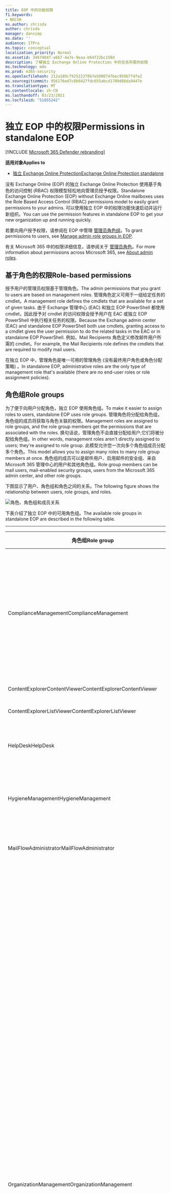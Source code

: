 ```yaml
---
title: EOP 中的功能权限
f1.keywords:
- NOCSH
ms.author: chrisda
author: chrisda
manager: dansimp
ms.date: ''
audience: ITPro
ms.topic: conceptual
localization_priority: Normal
ms.assetid: 34674847-a6b7-4a7e-9eaa-b64f22bc150d
description: 了解独立 Exchange Online Protection 中的任务所需的权限
ms.technology: mdo
ms.prod: m365-security
ms.openlocfilehash: 212a109c792522270b7e5000747bec950b7f4fe2
ms.sourcegitcommit: 956176ed7c8b8427fdc655abcd1709d86da9447e
ms.translationtype: MT
ms.contentlocale: zh-CN
ms.lasthandoff: 03/23/2021
ms.locfileid: "51055242"
---
```

# <a name="permissions-in-standalone-eop"></a><span data-ttu-id="8e942-103">独立 EOP 中的权限</span><span class="sxs-lookup"><span data-stu-id="8e942-103">Permissions in standalone EOP</span></span>

[!INCLUDE [Microsoft 365 Defender rebranding](../includes/microsoft-defender-for-office.md)]

<span data-ttu-id="8e942-104">**适用对象**</span><span class="sxs-lookup"><span data-stu-id="8e942-104">**Applies to**</span></span>
-  [<span data-ttu-id="8e942-105">独立 Exchange Online Protection</span><span class="sxs-lookup"><span data-stu-id="8e942-105">Exchange Online Protection standalone</span></span>](exchange-online-protection-overview.md)

<span data-ttu-id="8e942-106">没有 Exchange Online (EOP) 的独立 Exchange Online Protection 使用基于角色的访问控制 (RBAC) 权限模型轻松地向管理员授予权限。</span><span class="sxs-lookup"><span data-stu-id="8e942-106">Standalone Exchange Online Protection (EOP) without Exchange Online mailboxes uses the Role Based Access Control (RBAC) permissions model to easily grant permissions to your admins.</span></span> <span data-ttu-id="8e942-107">可以使用独立 EOP 中的权限功能快速启动并运行新组织。</span><span class="sxs-lookup"><span data-stu-id="8e942-107">You can use the permission features in standalone EOP to get your new organization up and running quickly.</span></span>

<span data-ttu-id="8e942-108">若要向用户授予权限，请参阅在 EOP 中管理 [管理员角色组](manage-admin-role-group-permissions-in-eop.md)。</span><span class="sxs-lookup"><span data-stu-id="8e942-108">To grant permissions to users, see [Manage admin role groups in EOP](manage-admin-role-group-permissions-in-eop.md).</span></span>

<span data-ttu-id="8e942-109">有关 Microsoft 365 中的权限详细信息，请参阅关于 [管理员角色](../../admin/add-users/about-admin-roles.md)。</span><span class="sxs-lookup"><span data-stu-id="8e942-109">For more information about permissions across Microsoft 365, see [About admin roles](../../admin/add-users/about-admin-roles.md).</span></span>

## <a name="role-based-permissions"></a><span data-ttu-id="8e942-110">基于角色的权限</span><span class="sxs-lookup"><span data-stu-id="8e942-110">Role-based permissions</span></span>

<span data-ttu-id="8e942-111">授予用户的管理员权限基于管理角色。</span><span class="sxs-lookup"><span data-stu-id="8e942-111">The admin permissions that you grant to users are based on management roles.</span></span> <span data-ttu-id="8e942-112">管理角色定义可用于一组给定任务的 cmdlet。</span><span class="sxs-lookup"><span data-stu-id="8e942-112">A management role defines the cmdlets that are available for a set of given tasks.</span></span> <span data-ttu-id="8e942-113">由于 Exchange 管理中心 (EAC) 和独立 EOP PowerShell 都使用 cmdlet，因此授予对 cmdlet 的访问权限会授予用户在 EAC 或独立 EOP PowerShell 中执行相关任务的权限。</span><span class="sxs-lookup"><span data-stu-id="8e942-113">Because the Exchange admin center (EAC) and standalone EOP PowerShell both use cmdlets, granting access to a cmdlet gives the user permission to do the related tasks in the EAC or in standalone EOP PowerShell.</span></span> <span data-ttu-id="8e942-114">例如，Mail Recipients 角色定义修改邮件用户所需的 cmdlet。</span><span class="sxs-lookup"><span data-stu-id="8e942-114">For example, the Mail Recipients role defines the cmdlets that are required to modify mail users.</span></span>

<span data-ttu-id="8e942-115">在独立 EOP 中，管理角色是唯一可用的管理角色 (没有最终用户角色或角色分配策略) 。</span><span class="sxs-lookup"><span data-stu-id="8e942-115">In standalone EOP, administrative roles are the only type of management role that's available (there are no end-user roles or role assignment policies).</span></span>

## <a name="role-groups"></a><span data-ttu-id="8e942-116">角色组</span><span class="sxs-lookup"><span data-stu-id="8e942-116">Role groups</span></span>

<span data-ttu-id="8e942-117">为了便于向用户分配角色，独立 EOP 使用角色组。</span><span class="sxs-lookup"><span data-stu-id="8e942-117">To make it easier to assign roles to users, standalone EOP uses role groups.</span></span> <span data-ttu-id="8e942-118">管理角色将分配给角色组，角色组的成员将获取与角色关联的权限。</span><span class="sxs-lookup"><span data-stu-id="8e942-118">Management roles are assigned to role groups, and the role group members get the permissions that are associated with the roles.</span></span> <span data-ttu-id="8e942-119">换句话说，管理角色不会直接分配给用户;它们将被分配给角色组。</span><span class="sxs-lookup"><span data-stu-id="8e942-119">In other words, management roles aren't directly assigned to users; they're assigned to role group.</span></span> <span data-ttu-id="8e942-120">此模型允许您一次向多个角色组成员分配多个角色。</span><span class="sxs-lookup"><span data-stu-id="8e942-120">This model allows you to assign many roles to many role group members at once.</span></span> <span data-ttu-id="8e942-121">角色组的成员可以是邮件用户、启用邮件的安全组、来自 Microsoft 365 管理中心的用户和其他角色组。</span><span class="sxs-lookup"><span data-stu-id="8e942-121">Role group members can be mail users, mail-enabled security groups, users from the Microsoft 365 admin center, and other role groups.</span></span>

<span data-ttu-id="8e942-122">下图显示了用户、角色组和角色之间的关系。</span><span class="sxs-lookup"><span data-stu-id="8e942-122">The following figure shows the relationship between users, role groups, and roles.</span></span>

![角色、角色组和成员关系](../../media/ITPro_Security_RBAC_EXO_SimplifiedRoleGroupRelationship.png)

<span data-ttu-id="8e942-124">下表介绍了独立 EOP 中的可用角色组。</span><span class="sxs-lookup"><span data-stu-id="8e942-124">The available role groups in standalone EOP are described in the following table.</span></span>

****

|<span data-ttu-id="8e942-125">角色组</span><span class="sxs-lookup"><span data-stu-id="8e942-125">Role group</span></span>|<span data-ttu-id="8e942-126">说明</span><span class="sxs-lookup"><span data-stu-id="8e942-126">Description</span></span>|<span data-ttu-id="8e942-127">分配的默认角色</span><span class="sxs-lookup"><span data-stu-id="8e942-127">Default roles assigned</span></span>|
|---|---|---|
|<span data-ttu-id="8e942-128">ComplianceManagement</span><span class="sxs-lookup"><span data-stu-id="8e942-128">ComplianceManagement</span></span>|<span data-ttu-id="8e942-129">在组织中配置和管理合规性设置，包括 DLP (DLP) DLP 功能时。</span><span class="sxs-lookup"><span data-stu-id="8e942-129">Configure and manage compliance settings within the organization, including data loss prevention (DLP) if your subscription has DLP capabilities.</span></span> <p> <span data-ttu-id="8e942-130">Azure AD [中合规性管理员](/azure/active-directory/users-groups-roles/directory-assign-admin-roles#compliance-administrator) 角色的成员会自动获得此角色组的权限。</span><span class="sxs-lookup"><span data-stu-id="8e942-130">Members of the [Compliance Administrator](/azure/active-directory/users-groups-roles/directory-assign-admin-roles#compliance-administrator) role in Azure AD automatically get the permissions of this role group.</span></span>|<span data-ttu-id="8e942-131">审核日志</span><span class="sxs-lookup"><span data-stu-id="8e942-131">Audit Logs</span></span> <p> <span data-ttu-id="8e942-132">合规性管理</span><span class="sxs-lookup"><span data-stu-id="8e942-132">Compliance Administration</span></span> <p> <span data-ttu-id="8e942-133">信息权限管理</span><span class="sxs-lookup"><span data-stu-id="8e942-133">Information Rights Management</span></span> <p> <span data-ttu-id="8e942-134">保留管理</span><span class="sxs-lookup"><span data-stu-id="8e942-134">Retention Management</span></span> <p> <span data-ttu-id="8e942-135">View-Only审核日志</span><span class="sxs-lookup"><span data-stu-id="8e942-135">View-Only Audit Logs</span></span> <p> <span data-ttu-id="8e942-136">仅查看配置</span><span class="sxs-lookup"><span data-stu-id="8e942-136">View-Only Configuration</span></span> <p> <span data-ttu-id="8e942-137">仅查看收件人</span><span class="sxs-lookup"><span data-stu-id="8e942-137">View-Only Recipients</span></span>|
|<span data-ttu-id="8e942-138">ContentExplorerContentViewer</span><span class="sxs-lookup"><span data-stu-id="8e942-138">ContentExplorerContentViewer</span></span>|<span data-ttu-id="8e942-139">未使用。</span><span class="sxs-lookup"><span data-stu-id="8e942-139">Not used.</span></span>|<span data-ttu-id="8e942-140">数据分类内容查看器</span><span class="sxs-lookup"><span data-stu-id="8e942-140">Data Classification Content Viewer</span></span>|
|<span data-ttu-id="8e942-141">ContentExplorerListViewer</span><span class="sxs-lookup"><span data-stu-id="8e942-141">ContentExplorerListViewer</span></span>|<span data-ttu-id="8e942-142">未使用。</span><span class="sxs-lookup"><span data-stu-id="8e942-142">Not used.</span></span>|<span data-ttu-id="8e942-143">数据分类列表查看器</span><span class="sxs-lookup"><span data-stu-id="8e942-143">Data Classification List Viewer</span></span>|
|<span data-ttu-id="8e942-144">HelpDesk</span><span class="sxs-lookup"><span data-stu-id="8e942-144">HelpDesk</span></span>|<span data-ttu-id="8e942-145">查看和管理邮件用户。</span><span class="sxs-lookup"><span data-stu-id="8e942-145">View and manage mail users.</span></span>|<span data-ttu-id="8e942-146">重置密码</span><span class="sxs-lookup"><span data-stu-id="8e942-146">Reset Password</span></span> <p> <span data-ttu-id="8e942-147">用户选项</span><span class="sxs-lookup"><span data-stu-id="8e942-147">User Options</span></span> <p> <span data-ttu-id="8e942-148">仅查看收件人</span><span class="sxs-lookup"><span data-stu-id="8e942-148">View-Only Recipients</span></span>|
|<span data-ttu-id="8e942-149">HygieneManagement</span><span class="sxs-lookup"><span data-stu-id="8e942-149">HygieneManagement</span></span>|<span data-ttu-id="8e942-150">管理反 (、反恶意软件等保护) 。</span><span class="sxs-lookup"><span data-stu-id="8e942-150">Manage protection features (anti-spam, anti-malware, etc.).</span></span>|<span data-ttu-id="8e942-151">传输清洁</span><span class="sxs-lookup"><span data-stu-id="8e942-151">Transport Hygiene</span></span> <p> <span data-ttu-id="8e942-152">仅查看配置</span><span class="sxs-lookup"><span data-stu-id="8e942-152">View-Only Configuration</span></span> <p> <span data-ttu-id="8e942-153">仅查看收件人</span><span class="sxs-lookup"><span data-stu-id="8e942-153">View-Only Recipients</span></span>|
|<span data-ttu-id="8e942-154">MailFlowAdministrator</span><span class="sxs-lookup"><span data-stu-id="8e942-154">MailFlowAdministrator</span></span>|<span data-ttu-id="8e942-155">查看和管理接受域和连接器</span><span class="sxs-lookup"><span data-stu-id="8e942-155">View and manage accepted domains and connectors</span></span>|<span data-ttu-id="8e942-156">远程域和接受域</span><span class="sxs-lookup"><span data-stu-id="8e942-156">Remote and Accepted Domains</span></span> <p> <span data-ttu-id="8e942-157">仅查看收件人</span><span class="sxs-lookup"><span data-stu-id="8e942-157">View-Only Recipients</span></span>|
|<span data-ttu-id="8e942-158">OrganizationManagement</span><span class="sxs-lookup"><span data-stu-id="8e942-158">OrganizationManagement</span></span>|<span data-ttu-id="8e942-159">管理员访问整个组织以及执行几乎任何任务的能力。</span><span class="sxs-lookup"><span data-stu-id="8e942-159">Admin access to the entire organization and the ability to perform almost any task.</span></span> <p> <span data-ttu-id="8e942-160">Azure AD [中的全局管理员](/azure/active-directory/users-groups-roles/directory-assign-admin-roles#global-administrator--company-administrator) 角色的成员会自动获取此角色组的权限。</span><span class="sxs-lookup"><span data-stu-id="8e942-160">Members of the [Global Administrator](/azure/active-directory/users-groups-roles/directory-assign-admin-roles#global-administrator--company-administrator) role in Azure AD automatically get the permissions of this role group.</span></span> <p> <span data-ttu-id="8e942-161">**重要** 提示：由于 OrganizationManagement 角色组是一个强大的角色，因此只有执行组织级别管理任务的用户才能成为此角色组的成员。</span><span class="sxs-lookup"><span data-stu-id="8e942-161">**Important**: Because the OrganizationManagement role group is a powerful role, only users that perform organizational-level administrative tasks should be members of this role group.</span></span>|<span data-ttu-id="8e942-162">AntiMalware</span><span class="sxs-lookup"><span data-stu-id="8e942-162">AntiMalware</span></span> <p> <span data-ttu-id="8e942-163">AntiSpam</span><span class="sxs-lookup"><span data-stu-id="8e942-163">AntiSpam</span></span> <p> <span data-ttu-id="8e942-164">审核日志</span><span class="sxs-lookup"><span data-stu-id="8e942-164">Audit Logs</span></span> <p> <span data-ttu-id="8e942-165">合规性管理员</span><span class="sxs-lookup"><span data-stu-id="8e942-165">Compliance Administrator</span></span> <p> <span data-ttu-id="8e942-166">动态通讯组</span><span class="sxs-lookup"><span data-stu-id="8e942-166">Distribution Groups</span></span> <p> <span data-ttu-id="8e942-167">信息权限管理</span><span class="sxs-lookup"><span data-stu-id="8e942-167">Information Rights Management</span></span> <p> <span data-ttu-id="8e942-168">邮件收件人创建</span><span class="sxs-lookup"><span data-stu-id="8e942-168">Mail Recipient Creation</span></span> <p> <span data-ttu-id="8e942-169">邮件收件人</span><span class="sxs-lookup"><span data-stu-id="8e942-169">Mail Recipients</span></span> <p> <span data-ttu-id="8e942-170">邮件跟踪</span><span class="sxs-lookup"><span data-stu-id="8e942-170">Message Tracking</span></span> <p> <span data-ttu-id="8e942-171">迁移</span><span class="sxs-lookup"><span data-stu-id="8e942-171">Migration</span></span> <p> <span data-ttu-id="8e942-172">组织客户端访问</span><span class="sxs-lookup"><span data-stu-id="8e942-172">Organization Client Access</span></span> <p> <span data-ttu-id="8e942-173">组织配置</span><span class="sxs-lookup"><span data-stu-id="8e942-173">Organization Configuration</span></span> <p> <span data-ttu-id="8e942-174">组织传输设置</span><span class="sxs-lookup"><span data-stu-id="8e942-174">Organization Transport Settings</span></span> <p> <span data-ttu-id="8e942-175">Quarantine</span><span class="sxs-lookup"><span data-stu-id="8e942-175">Quarantine</span></span> <p> <span data-ttu-id="8e942-176">收件人策略</span><span class="sxs-lookup"><span data-stu-id="8e942-176">Recipient Policies</span></span> <p> <span data-ttu-id="8e942-177">远程域和接受域</span><span class="sxs-lookup"><span data-stu-id="8e942-177">Remote and Accepted Domains</span></span> <p> <span data-ttu-id="8e942-178">重置密码</span><span class="sxs-lookup"><span data-stu-id="8e942-178">Reset Password</span></span> <p> <span data-ttu-id="8e942-179">保留管理</span><span class="sxs-lookup"><span data-stu-id="8e942-179">Retention Management</span></span> <p> <span data-ttu-id="8e942-180">角色管理</span><span class="sxs-lookup"><span data-stu-id="8e942-180">Role Management</span></span> <p> <span data-ttu-id="8e942-181">安全管理员</span><span class="sxs-lookup"><span data-stu-id="8e942-181">Security Administrator</span></span> <p> <span data-ttu-id="8e942-182">安全组创建和成员身份</span><span class="sxs-lookup"><span data-stu-id="8e942-182">Security Group Creation and Membership</span></span> <p> <span data-ttu-id="8e942-183">安全读取者</span><span class="sxs-lookup"><span data-stu-id="8e942-183">Security Reader</span></span> <p> <span data-ttu-id="8e942-184">敏感度标签管理员</span><span class="sxs-lookup"><span data-stu-id="8e942-184">Sensitivity Label Administrator</span></span> <p> <span data-ttu-id="8e942-185">监督</span><span class="sxs-lookup"><span data-stu-id="8e942-185">Supervision</span></span> <p> <span data-ttu-id="8e942-186">传输清洁</span><span class="sxs-lookup"><span data-stu-id="8e942-186">Transport Hygiene</span></span> <p> <span data-ttu-id="8e942-187">传输规则</span><span class="sxs-lookup"><span data-stu-id="8e942-187">Transport Rules</span></span> <p> <span data-ttu-id="8e942-188">用户选项</span><span class="sxs-lookup"><span data-stu-id="8e942-188">User Options</span></span> <p> <span data-ttu-id="8e942-189">View-Only AntiMalware</span><span class="sxs-lookup"><span data-stu-id="8e942-189">View-Only AntiMalware</span></span> <p> <span data-ttu-id="8e942-190">View-Only AntiSpam</span><span class="sxs-lookup"><span data-stu-id="8e942-190">View-Only AntiSpam</span></span> <p> <span data-ttu-id="8e942-191">View-Only审核日志</span><span class="sxs-lookup"><span data-stu-id="8e942-191">View-Only Audit Logs</span></span> <p> <span data-ttu-id="8e942-192">仅查看配置</span><span class="sxs-lookup"><span data-stu-id="8e942-192">View-Only Configuration</span></span> <p> <span data-ttu-id="8e942-193">View-Only隔离</span><span class="sxs-lookup"><span data-stu-id="8e942-193">View-Only Quarantine</span></span> <p> <span data-ttu-id="8e942-194">仅查看收件人</span><span class="sxs-lookup"><span data-stu-id="8e942-194">View-Only Recipients</span></span> <p> <span data-ttu-id="8e942-195">View-Only威胁智能</span><span class="sxs-lookup"><span data-stu-id="8e942-195">View-Only Threat Intelligence</span></span>|
|<span data-ttu-id="8e942-196">QuarantineAdministrator</span><span class="sxs-lookup"><span data-stu-id="8e942-196">QuarantineAdministrator</span></span>|<span data-ttu-id="8e942-197">管理所有收件人的隔离邮件。</span><span class="sxs-lookup"><span data-stu-id="8e942-197">Manage quarantined messages for all recipients.</span></span>|<span data-ttu-id="8e942-198">Quarantine</span><span class="sxs-lookup"><span data-stu-id="8e942-198">Quarantine</span></span>|
|<span data-ttu-id="8e942-199">RecipientManagement</span><span class="sxs-lookup"><span data-stu-id="8e942-199">RecipientManagement</span></span>|<span data-ttu-id="8e942-200">在组织中创建、管理和删除收件人对象。</span><span class="sxs-lookup"><span data-stu-id="8e942-200">Create, manage, and remove recipient objects in the organization.</span></span>|<span data-ttu-id="8e942-201">动态通讯组</span><span class="sxs-lookup"><span data-stu-id="8e942-201">Distribution Groups</span></span> <p> <span data-ttu-id="8e942-202">邮件收件人创建</span><span class="sxs-lookup"><span data-stu-id="8e942-202">Mail Recipient Creation</span></span> <p> <span data-ttu-id="8e942-203">邮件收件人</span><span class="sxs-lookup"><span data-stu-id="8e942-203">Mail Recipients</span></span> <p> <span data-ttu-id="8e942-204">邮件跟踪</span><span class="sxs-lookup"><span data-stu-id="8e942-204">Message Tracking</span></span> <p> <span data-ttu-id="8e942-205">迁移</span><span class="sxs-lookup"><span data-stu-id="8e942-205">Migration</span></span> <p> <span data-ttu-id="8e942-206">收件人策略</span><span class="sxs-lookup"><span data-stu-id="8e942-206">Recipient Policies</span></span> <p> <span data-ttu-id="8e942-207">重置密码</span><span class="sxs-lookup"><span data-stu-id="8e942-207">Reset Password</span></span>|
|<span data-ttu-id="8e942-208">RecordsManagement</span><span class="sxs-lookup"><span data-stu-id="8e942-208">RecordsManagement</span></span>|<span data-ttu-id="8e942-209">配置遵从性功能，如保留策略标记、邮件分类和邮件流规则 (也称为传输) 。</span><span class="sxs-lookup"><span data-stu-id="8e942-209">Configure compliance features, such as retention policy tags, message classifications, and mail flow rules (also known as transport rules).</span></span>|<span data-ttu-id="8e942-210">邮件跟踪</span><span class="sxs-lookup"><span data-stu-id="8e942-210">Message Tracking</span></span> <p> <span data-ttu-id="8e942-211">保留管理</span><span class="sxs-lookup"><span data-stu-id="8e942-211">Retention Management</span></span> <p> <span data-ttu-id="8e942-212">传输规则</span><span class="sxs-lookup"><span data-stu-id="8e942-212">Transport Rules</span></span>|
|<span data-ttu-id="8e942-213">SecurityAdministrator</span><span class="sxs-lookup"><span data-stu-id="8e942-213">SecurityAdministrator</span></span>|<span data-ttu-id="8e942-214">配置组织中保护的各个方面 (反垃圾邮件、反恶意软件、反欺骗、隔离等) 。</span><span class="sxs-lookup"><span data-stu-id="8e942-214">Configure all aspects of protection in the organization (anti-spam, anti-malware, anti-spoofing, quarantine, etc.).</span></span> <p> <span data-ttu-id="8e942-215">Azure AD [中安全管理员](/azure/active-directory/users-groups-roles/directory-assign-admin-roles#security-administrator) 角色的成员会自动获取此角色组的权限。</span><span class="sxs-lookup"><span data-stu-id="8e942-215">Members of the [Security Administrator](/azure/active-directory/users-groups-roles/directory-assign-admin-roles#security-administrator) role in Azure AD automatically get the permissions of this role group.</span></span>|<span data-ttu-id="8e942-216">AntiMalware</span><span class="sxs-lookup"><span data-stu-id="8e942-216">AntiMalware</span></span> <p> <span data-ttu-id="8e942-217">AntiSpam</span><span class="sxs-lookup"><span data-stu-id="8e942-217">AntiSpam</span></span> <p> <span data-ttu-id="8e942-218">审核日志</span><span class="sxs-lookup"><span data-stu-id="8e942-218">Audit Logs</span></span> <p> <span data-ttu-id="8e942-219">Quarantine</span><span class="sxs-lookup"><span data-stu-id="8e942-219">Quarantine</span></span> <p> <span data-ttu-id="8e942-220">安全管理员</span><span class="sxs-lookup"><span data-stu-id="8e942-220">Security Administrator</span></span> <p> <span data-ttu-id="8e942-221">敏感度标签管理员</span><span class="sxs-lookup"><span data-stu-id="8e942-221">Sensitivity Label Administrator</span></span> <p> <span data-ttu-id="8e942-222">View-Only AntiMalware</span><span class="sxs-lookup"><span data-stu-id="8e942-222">View-Only AntiMalware</span></span> <p> <span data-ttu-id="8e942-223">View-Only AntiSpam</span><span class="sxs-lookup"><span data-stu-id="8e942-223">View-Only AntiSpam</span></span> <p> <span data-ttu-id="8e942-224">View-Only审核日志</span><span class="sxs-lookup"><span data-stu-id="8e942-224">View-Only Audit Logs</span></span> <p> <span data-ttu-id="8e942-225">View-Only隔离</span><span class="sxs-lookup"><span data-stu-id="8e942-225">View-Only Quarantine</span></span> <p> <span data-ttu-id="8e942-226">View-Only威胁智能</span><span class="sxs-lookup"><span data-stu-id="8e942-226">View-Only Threat Intelligence</span></span>|
|<span data-ttu-id="8e942-227">SecurityReader</span><span class="sxs-lookup"><span data-stu-id="8e942-227">SecurityReader</span></span>|<span data-ttu-id="8e942-228">对组织中保护的各个方面的仅查看 (反垃圾邮件、反恶意软件、反欺骗、隔离等) 。</span><span class="sxs-lookup"><span data-stu-id="8e942-228">View-only access to all aspects of protection in the organization (anti-spam, anti-malware, anti-spoofing, quarantine, etc.).</span></span> <p> <span data-ttu-id="8e942-229">Azure AD [中安全读者](/azure/active-directory/users-groups-roles/directory-assign-admin-roles#security-reader) 角色的成员会自动获取此角色组的权限。</span><span class="sxs-lookup"><span data-stu-id="8e942-229">Members of the [Security Reader](/azure/active-directory/users-groups-roles/directory-assign-admin-roles#security-reader) role in Azure AD automatically get the permissions of this role group.</span></span>|<span data-ttu-id="8e942-230">安全读取者</span><span class="sxs-lookup"><span data-stu-id="8e942-230">Security Reader</span></span> <p> <span data-ttu-id="8e942-231">View-Only AntiMalware</span><span class="sxs-lookup"><span data-stu-id="8e942-231">View-Only AntiMalware</span></span> <p> <span data-ttu-id="8e942-232">View-Only AntiSpam</span><span class="sxs-lookup"><span data-stu-id="8e942-232">View-Only AntiSpam</span></span> <p> <span data-ttu-id="8e942-233">View-Only隔离</span><span class="sxs-lookup"><span data-stu-id="8e942-233">View-Only Quarantine</span></span> <p> <span data-ttu-id="8e942-234">View-Only威胁智能</span><span class="sxs-lookup"><span data-stu-id="8e942-234">View-Only Threat Intelligence</span></span>|
|<span data-ttu-id="8e942-235">TenantAdmins</span><span class="sxs-lookup"><span data-stu-id="8e942-235">TenantAdmins</span></span>|<span data-ttu-id="8e942-236">此角色组的成员身份跨服务进行同步并集中管理。</span><span class="sxs-lookup"><span data-stu-id="8e942-236">Membership in this role group is synchronized across services and managed centrally.</span></span> <span data-ttu-id="8e942-237">默认情况下，不会为此角色组分配任何角色。</span><span class="sxs-lookup"><span data-stu-id="8e942-237">By default, this role group is not assigned any roles.</span></span> <span data-ttu-id="8e942-238">但是，它将是组织管理角色组的成员，并且将继承这些权限。</span><span class="sxs-lookup"><span data-stu-id="8e942-238">However, it will be a member of the Organization Management role group and will inherit those permissions.</span></span>|<span data-ttu-id="8e942-239">无</span><span class="sxs-lookup"><span data-stu-id="8e942-239">none</span></span>|
|<span data-ttu-id="8e942-240">ViewOnlyOrganizationManagement</span><span class="sxs-lookup"><span data-stu-id="8e942-240">ViewOnlyOrganizationManagement</span></span>|<span data-ttu-id="8e942-241">查看收件人、保护和配置对象及其在组织中的属性。</span><span class="sxs-lookup"><span data-stu-id="8e942-241">View recipient, protection, and configuration objects and their properties in the organization.</span></span>|<span data-ttu-id="8e942-242">合规性管理员</span><span class="sxs-lookup"><span data-stu-id="8e942-242">Compliance Administrator</span></span> <p> <span data-ttu-id="8e942-243">安全管理员</span><span class="sxs-lookup"><span data-stu-id="8e942-243">Security Administrator</span></span> <p> <span data-ttu-id="8e942-244">安全读取者</span><span class="sxs-lookup"><span data-stu-id="8e942-244">Security Reader</span></span> <p> <span data-ttu-id="8e942-245">敏感度标签管理员</span><span class="sxs-lookup"><span data-stu-id="8e942-245">Sensitivity Label Administrator</span></span> <p> <span data-ttu-id="8e942-246">仅查看配置</span><span class="sxs-lookup"><span data-stu-id="8e942-246">View-Only Configuration</span></span> <p> <span data-ttu-id="8e942-247">仅查看收件人</span><span class="sxs-lookup"><span data-stu-id="8e942-247">View-Only Recipients</span></span>|
|

<span data-ttu-id="8e942-248">如果你在只有几个管理员的小组织中工作，可能需要仅将这些用户添加到组织管理角色组，并且可能永远不需要使用其他角色组。</span><span class="sxs-lookup"><span data-stu-id="8e942-248">If you work in a small organization that has only a few admins, you might need to add those users to the Organization Management role group only, and you may never need to use the other role groups.</span></span> <span data-ttu-id="8e942-249">如果你在大型组织中工作，则你可能有执行特定任务（如收件人配置）的管理员。</span><span class="sxs-lookup"><span data-stu-id="8e942-249">If you work in a larger organization, you might have admins who perform specific tasks, such as recipient configuration.</span></span> <span data-ttu-id="8e942-250">在这种情况下，可以将一个管理员添加到收件人管理角色组，将另一个管理员添加到组织管理角色组。</span><span class="sxs-lookup"><span data-stu-id="8e942-250">In those cases, you might add one admin to the Recipient Management role group, and another admin to the Organization Management role group.</span></span> <span data-ttu-id="8e942-251">然后，这些管理员可以管理其特定区域，但他们没有权限管理他们不负责的区域。</span><span class="sxs-lookup"><span data-stu-id="8e942-251">Those admins can then manage their specific areas, but they won't have permissions to manage areas they're not responsible for.</span></span>

<span data-ttu-id="8e942-252">如果 Exchange Online 中的内置角色组与管理员的工作职能不匹配，可以创建角色组并向其中添加角色。</span><span class="sxs-lookup"><span data-stu-id="8e942-252">If the built-in role groups in Exchange Online don't match the job function of your administrators, you can create role groups and add roles to them.</span></span> <span data-ttu-id="8e942-253">有关详细信息，请参阅管理 [独立 EOP 中的角色组](manage-admin-role-group-permissions-in-eop.md)。</span><span class="sxs-lookup"><span data-stu-id="8e942-253">For more information, see [Manage role groups in standalone EOP](manage-admin-role-group-permissions-in-eop.md).</span></span>

## <a name="roles"></a><span data-ttu-id="8e942-254">角色</span><span class="sxs-lookup"><span data-stu-id="8e942-254">Roles</span></span>

<span data-ttu-id="8e942-255">下表介绍了独立 EOP 中可用的内置角色。</span><span class="sxs-lookup"><span data-stu-id="8e942-255">The built-in roles that are available in standalone EOP are described in the following table.</span></span>

****

|<span data-ttu-id="8e942-256">Role\*\*</span><span class="sxs-lookup"><span data-stu-id="8e942-256">Role\*\*</span></span>|<span data-ttu-id="8e942-257">说明</span><span class="sxs-lookup"><span data-stu-id="8e942-257">Description</span></span>|<span data-ttu-id="8e942-258">默认角色组分配</span><span class="sxs-lookup"><span data-stu-id="8e942-258">Default role group assignments</span></span>|
|---|---|---|
|<span data-ttu-id="8e942-259">AntiMalware</span><span class="sxs-lookup"><span data-stu-id="8e942-259">AntiMalware</span></span>|<span data-ttu-id="8e942-260">查看和修改反恶意软件功能的配置和报告。</span><span class="sxs-lookup"><span data-stu-id="8e942-260">View and modify the configuration and reports for anti-malware features.</span></span>|<span data-ttu-id="8e942-261">OrganizationManagement</span><span class="sxs-lookup"><span data-stu-id="8e942-261">OrganizationManagement</span></span> <p> <span data-ttu-id="8e942-262">SecurityAdministrator</span><span class="sxs-lookup"><span data-stu-id="8e942-262">SecurityAdministrator</span></span>|
|<span data-ttu-id="8e942-263">AntiSpam</span><span class="sxs-lookup"><span data-stu-id="8e942-263">AntiSpam</span></span>|<span data-ttu-id="8e942-264">查看和修改反垃圾邮件功能的配置和报告。</span><span class="sxs-lookup"><span data-stu-id="8e942-264">View and modify the configuration and reports for anti-spam features.</span></span>|<span data-ttu-id="8e942-265">OrganizationManagement</span><span class="sxs-lookup"><span data-stu-id="8e942-265">OrganizationManagement</span></span> <p> <span data-ttu-id="8e942-266">SecurityAdministrator</span><span class="sxs-lookup"><span data-stu-id="8e942-266">SecurityAdministrator</span></span>|
|<span data-ttu-id="8e942-267">审核日志</span><span class="sxs-lookup"><span data-stu-id="8e942-267">Audit Logs</span></span>|<span data-ttu-id="8e942-268">搜索管理员审核日志并查看结果。</span><span class="sxs-lookup"><span data-stu-id="8e942-268">Search the administrator audit log and view the results.</span></span>|<span data-ttu-id="8e942-269">ComplianceManagement</span><span class="sxs-lookup"><span data-stu-id="8e942-269">ComplianceManagement</span></span> <p> <span data-ttu-id="8e942-270">OrganizationManagement</span><span class="sxs-lookup"><span data-stu-id="8e942-270">OrganizationManagement</span></span> <p> <span data-ttu-id="8e942-271">SecurityAdministrator</span><span class="sxs-lookup"><span data-stu-id="8e942-271">SecurityAdministrator</span></span>|
|<span data-ttu-id="8e942-272">合规性管理员<sup>\*</sup></span><span class="sxs-lookup"><span data-stu-id="8e942-272">Compliance Administrator<sup>\*</sup></span></span>||<span data-ttu-id="8e942-273">ComplianceManagement</span><span class="sxs-lookup"><span data-stu-id="8e942-273">ComplianceManagement</span></span> <p> <span data-ttu-id="8e942-274">OrganizationManagement</span><span class="sxs-lookup"><span data-stu-id="8e942-274">OrganizationManagement</span></span> <p> <span data-ttu-id="8e942-275">ViewOnlyOrganizationManagement</span><span class="sxs-lookup"><span data-stu-id="8e942-275">ViewOnlyOrganizationManagement</span></span>|
|<span data-ttu-id="8e942-276">数据分类内容查看器<sup>\*</sup></span><span class="sxs-lookup"><span data-stu-id="8e942-276">Data Classification Content Viewer<sup>\*</sup></span></span>||<span data-ttu-id="8e942-277">ContentExplorerContentViewer</span><span class="sxs-lookup"><span data-stu-id="8e942-277">ContentExplorerContentViewer</span></span>|
|<span data-ttu-id="8e942-278">数据分类列表查看器<sup>\*</sup></span><span class="sxs-lookup"><span data-stu-id="8e942-278">Data Classification List Viewer<sup>\*</sup></span></span>||
|<span data-ttu-id="8e942-279">动态通讯组</span><span class="sxs-lookup"><span data-stu-id="8e942-279">Distribution Groups</span></span>|<span data-ttu-id="8e942-280">创建和管理所有通讯组、启用邮件的安全组和成员。</span><span class="sxs-lookup"><span data-stu-id="8e942-280">Create and manage all distribution groups, mail-enabled security groups, and members.</span></span>|<span data-ttu-id="8e942-281">OrganizationManagement</span><span class="sxs-lookup"><span data-stu-id="8e942-281">OrganizationManagement</span></span> <p> <span data-ttu-id="8e942-282">RecipientManagement</span><span class="sxs-lookup"><span data-stu-id="8e942-282">RecipientManagement</span></span>|
|<span data-ttu-id="8e942-283">信息权限管理<sup>\*</sup></span><span class="sxs-lookup"><span data-stu-id="8e942-283">Information Rights Management<sup>\*</sup></span></span>||<span data-ttu-id="8e942-284">ComplianceManagement</span><span class="sxs-lookup"><span data-stu-id="8e942-284">ComplianceManagement</span></span> <p> <span data-ttu-id="8e942-285">OrganizationManagement</span><span class="sxs-lookup"><span data-stu-id="8e942-285">OrganizationManagement</span></span>|
|<span data-ttu-id="8e942-286">邮件收件人创建</span><span class="sxs-lookup"><span data-stu-id="8e942-286">Mail Recipient Creation</span></span>|<span data-ttu-id="8e942-287">创建和删除邮件用户。</span><span class="sxs-lookup"><span data-stu-id="8e942-287">Create and remove mail users.</span></span>|<span data-ttu-id="8e942-288">OrganizationManagement</span><span class="sxs-lookup"><span data-stu-id="8e942-288">OrganizationManagement</span></span> <p> <span data-ttu-id="8e942-289">RecipientManagement</span><span class="sxs-lookup"><span data-stu-id="8e942-289">RecipientManagement</span></span>|
|<span data-ttu-id="8e942-290">邮件收件人</span><span class="sxs-lookup"><span data-stu-id="8e942-290">Mail Recipients</span></span>|<span data-ttu-id="8e942-291">修改现有邮件用户。</span><span class="sxs-lookup"><span data-stu-id="8e942-291">Modify existing mail users.</span></span>|<span data-ttu-id="8e942-292">OrganizationManagement</span><span class="sxs-lookup"><span data-stu-id="8e942-292">OrganizationManagement</span></span> <p> <span data-ttu-id="8e942-293">RecipientManagement</span><span class="sxs-lookup"><span data-stu-id="8e942-293">RecipientManagement</span></span>|
|<span data-ttu-id="8e942-294">邮件跟踪<sup>\*</sup></span><span class="sxs-lookup"><span data-stu-id="8e942-294">Message Tracking<sup>\*</sup></span></span>||<span data-ttu-id="8e942-295">OrganizationManagement</span><span class="sxs-lookup"><span data-stu-id="8e942-295">OrganizationManagement</span></span> <p> <span data-ttu-id="8e942-296">RecipientManagement</span><span class="sxs-lookup"><span data-stu-id="8e942-296">RecipientManagement</span></span> <p> <span data-ttu-id="8e942-297">记录管理</span><span class="sxs-lookup"><span data-stu-id="8e942-297">Records Management</span></span>|
|<span data-ttu-id="8e942-298">迁移<sup>\*</sup></span><span class="sxs-lookup"><span data-stu-id="8e942-298">Migration<sup>\*</sup></span></span>||<span data-ttu-id="8e942-299">OrganizationManagement</span><span class="sxs-lookup"><span data-stu-id="8e942-299">OrganizationManagement</span></span> <p> <span data-ttu-id="8e942-300">RecipientManagement</span><span class="sxs-lookup"><span data-stu-id="8e942-300">RecipientManagement</span></span>|
|<span data-ttu-id="8e942-301">MyBaseOptions</span><span class="sxs-lookup"><span data-stu-id="8e942-301">MyBaseOptions</span></span>|<span data-ttu-id="8e942-302">允许用户查看其自己的隔离邮件。</span><span class="sxs-lookup"><span data-stu-id="8e942-302">Allows users to view their own quarantined messages.</span></span> <p> <span data-ttu-id="8e942-303">此角色将自动分配给用户，并且不能手动分配。</span><span class="sxs-lookup"><span data-stu-id="8e942-303">This role is automatically assigned to users, and you can't assign it manually.</span></span>|<span data-ttu-id="8e942-304">无</span><span class="sxs-lookup"><span data-stu-id="8e942-304">none</span></span>|
|<span data-ttu-id="8e942-305">组织客户端访问<sup>\*</sup></span><span class="sxs-lookup"><span data-stu-id="8e942-305">Organization Client Access<sup>\*</sup></span></span>||<span data-ttu-id="8e942-306">OrganizationManagement</span><span class="sxs-lookup"><span data-stu-id="8e942-306">OrganizationManagement</span></span>|
|<span data-ttu-id="8e942-307">组织配置</span><span class="sxs-lookup"><span data-stu-id="8e942-307">Organization Configuration</span></span>|<span data-ttu-id="8e942-308">查看报告。</span><span class="sxs-lookup"><span data-stu-id="8e942-308">View reports.</span></span>|<span data-ttu-id="8e942-309">OrganizationManagement</span><span class="sxs-lookup"><span data-stu-id="8e942-309">OrganizationManagement</span></span>|
|<span data-ttu-id="8e942-310">组织传输设置<sup>\*</sup></span><span class="sxs-lookup"><span data-stu-id="8e942-310">Organization Transport Settings<sup>\*</sup></span></span>||<span data-ttu-id="8e942-311">OrganizationManagement</span><span class="sxs-lookup"><span data-stu-id="8e942-311">OrganizationManagement</span></span>|
|<span data-ttu-id="8e942-312">Quarantine</span><span class="sxs-lookup"><span data-stu-id="8e942-312">Quarantine</span></span>|<span data-ttu-id="8e942-313">管理所有收件人的所有类型的隔离邮件。</span><span class="sxs-lookup"><span data-stu-id="8e942-313">Manage all types of quarantined message for all recipients.</span></span>|<span data-ttu-id="8e942-314">OrganizationManagement</span><span class="sxs-lookup"><span data-stu-id="8e942-314">OrganizationManagement</span></span> <p> <span data-ttu-id="8e942-315">QuarantineAdministrator</span><span class="sxs-lookup"><span data-stu-id="8e942-315">QuarantineAdministrator</span></span> <p> <span data-ttu-id="8e942-316">SecurityAdministrator</span><span class="sxs-lookup"><span data-stu-id="8e942-316">SecurityAdministrator</span></span>|
|<span data-ttu-id="8e942-317">收件人策略<sup>\*</sup></span><span class="sxs-lookup"><span data-stu-id="8e942-317">Recipient Policies<sup>\*</sup></span></span>||<span data-ttu-id="8e942-318">OrganizationManagement</span><span class="sxs-lookup"><span data-stu-id="8e942-318">OrganizationManagement</span></span> <p> <span data-ttu-id="8e942-319">RecipientManagement</span><span class="sxs-lookup"><span data-stu-id="8e942-319">RecipientManagement</span></span>|
|<span data-ttu-id="8e942-320">远程域和接受域</span><span class="sxs-lookup"><span data-stu-id="8e942-320">Remote and Accepted Domains</span></span>|<span data-ttu-id="8e942-321">管理远程域、接受域和连接器。</span><span class="sxs-lookup"><span data-stu-id="8e942-321">Manage remote domains, accepted domains, and connectors.</span></span>|<span data-ttu-id="8e942-322">MailFlowAdministrator</span><span class="sxs-lookup"><span data-stu-id="8e942-322">MailFlowAdministrator</span></span> <p> <span data-ttu-id="8e942-323">OrganizationManagement</span><span class="sxs-lookup"><span data-stu-id="8e942-323">OrganizationManagement</span></span>|
|<span data-ttu-id="8e942-324">重置密码<sup>\*</sup></span><span class="sxs-lookup"><span data-stu-id="8e942-324">Reset Password<sup>\*</sup></span></span>||<span data-ttu-id="8e942-325">HelpDesk</span><span class="sxs-lookup"><span data-stu-id="8e942-325">HelpDesk</span></span> <p> <span data-ttu-id="8e942-326">OrganizationManagement</span><span class="sxs-lookup"><span data-stu-id="8e942-326">OrganizationManagement</span></span> <p> <span data-ttu-id="8e942-327">RecipientManagement</span><span class="sxs-lookup"><span data-stu-id="8e942-327">RecipientManagement</span></span>|
|<span data-ttu-id="8e942-328">保留管理<sup>\*</sup></span><span class="sxs-lookup"><span data-stu-id="8e942-328">Retention Management<sup>\*</sup></span></span>||<span data-ttu-id="8e942-329">ComplianceManagement</span><span class="sxs-lookup"><span data-stu-id="8e942-329">ComplianceManagement</span></span> <p> <span data-ttu-id="8e942-330">OrganizationManagement</span><span class="sxs-lookup"><span data-stu-id="8e942-330">OrganizationManagement</span></span> <p> <span data-ttu-id="8e942-331">RecordsManagement</span><span class="sxs-lookup"><span data-stu-id="8e942-331">RecordsManagement</span></span>|
|<span data-ttu-id="8e942-332">角色管理</span><span class="sxs-lookup"><span data-stu-id="8e942-332">Role Management</span></span>|<span data-ttu-id="8e942-333">创建和管理角色组。</span><span class="sxs-lookup"><span data-stu-id="8e942-333">Create and manage role groups.</span></span>|<span data-ttu-id="8e942-334">OrganizationManagement</span><span class="sxs-lookup"><span data-stu-id="8e942-334">OrganizationManagement</span></span>|
|<span data-ttu-id="8e942-335">安全管理员</span><span class="sxs-lookup"><span data-stu-id="8e942-335">Security Administrator</span></span>|<span data-ttu-id="8e942-336">管理所有安全和保护功能的配置和报告。</span><span class="sxs-lookup"><span data-stu-id="8e942-336">Manage the configuration and reports for all security and protection features.</span></span>|<span data-ttu-id="8e942-337">OrganizationManagement</span><span class="sxs-lookup"><span data-stu-id="8e942-337">OrganizationManagement</span></span> <p> <span data-ttu-id="8e942-338">SecurityAdministrator</span><span class="sxs-lookup"><span data-stu-id="8e942-338">SecurityAdministrator</span></span> <p> <span data-ttu-id="8e942-339">ViewOnlyOrganizationManagement</span><span class="sxs-lookup"><span data-stu-id="8e942-339">ViewOnlyOrganizationManagement</span></span>|
|<span data-ttu-id="8e942-340">安全组创建和成员身份</span><span class="sxs-lookup"><span data-stu-id="8e942-340">Security Group Creation and Membership</span></span>|<span data-ttu-id="8e942-341">创建和管理启用邮件的安全组。</span><span class="sxs-lookup"><span data-stu-id="8e942-341">Create and manage mail-enabled security groups.</span></span>|<span data-ttu-id="8e942-342">OrganizationManagement</span><span class="sxs-lookup"><span data-stu-id="8e942-342">OrganizationManagement</span></span>|
|<span data-ttu-id="8e942-343">安全读取者</span><span class="sxs-lookup"><span data-stu-id="8e942-343">Security Reader</span></span>|<span data-ttu-id="8e942-344">查看安全和保护功能的配置和报告。</span><span class="sxs-lookup"><span data-stu-id="8e942-344">View the configuration and reports for security and protection features.</span></span>|<span data-ttu-id="8e942-345">组织管理</span><span class="sxs-lookup"><span data-stu-id="8e942-345">Organization Management</span></span> <p> <span data-ttu-id="8e942-346">SecurityReader</span><span class="sxs-lookup"><span data-stu-id="8e942-346">SecurityReader</span></span> <p> <span data-ttu-id="8e942-347">ViewOnlyOrganizationManagement</span><span class="sxs-lookup"><span data-stu-id="8e942-347">ViewOnlyOrganizationManagement</span></span>|
|<span data-ttu-id="8e942-348">敏感度标签管理员<sup>\*</sup></span><span class="sxs-lookup"><span data-stu-id="8e942-348">Sensitivity Label Administrator<sup>\*</sup></span></span>||<span data-ttu-id="8e942-349">OrganizationManagement</span><span class="sxs-lookup"><span data-stu-id="8e942-349">OrganizationManagement</span></span> <p> <span data-ttu-id="8e942-350">SecurityAdministrator</span><span class="sxs-lookup"><span data-stu-id="8e942-350">SecurityAdministrator</span></span> <p> <span data-ttu-id="8e942-351">ViewOnlyOrganizationManagement</span><span class="sxs-lookup"><span data-stu-id="8e942-351">ViewOnlyOrganizationManagement</span></span>|
|<span data-ttu-id="8e942-352">监督<sup>\*</sup></span><span class="sxs-lookup"><span data-stu-id="8e942-352">Supervision<sup>\*</sup></span></span>||<span data-ttu-id="8e942-353">OrganizationManagement</span><span class="sxs-lookup"><span data-stu-id="8e942-353">OrganizationManagement</span></span>|
|<span data-ttu-id="8e942-354">传输清洁</span><span class="sxs-lookup"><span data-stu-id="8e942-354">Transport Hygiene</span></span>|<span data-ttu-id="8e942-355">管理反恶意软件、反垃圾邮件功能和反欺骗功能。</span><span class="sxs-lookup"><span data-stu-id="8e942-355">Manage anti-malware, anti-spam features, and anti-spoofing features.</span></span>|<span data-ttu-id="8e942-356">HygieneManagement</span><span class="sxs-lookup"><span data-stu-id="8e942-356">HygieneManagement</span></span> <p> <span data-ttu-id="8e942-357">OrganizationManagement</span><span class="sxs-lookup"><span data-stu-id="8e942-357">OrganizationManagement</span></span>|
|<span data-ttu-id="8e942-358">传输规则</span><span class="sxs-lookup"><span data-stu-id="8e942-358">Transport Rules</span></span>|<span data-ttu-id="8e942-359">创建和管理邮件流规则 (传输规则) 。</span><span class="sxs-lookup"><span data-stu-id="8e942-359">Create and manage mail flow rules (also known as transport rules).</span></span>|<span data-ttu-id="8e942-360">OrganizationManagement</span><span class="sxs-lookup"><span data-stu-id="8e942-360">OrganizationManagement</span></span> <p> <span data-ttu-id="8e942-361">RecordsManagement</span><span class="sxs-lookup"><span data-stu-id="8e942-361">RecordsManagement</span></span>|
|<span data-ttu-id="8e942-362">用户选项</span><span class="sxs-lookup"><span data-stu-id="8e942-362">User Options</span></span>|<span data-ttu-id="8e942-363">修改现有邮件用户。</span><span class="sxs-lookup"><span data-stu-id="8e942-363">Modify existing mail users.</span></span>|<span data-ttu-id="8e942-364">HelpDesk</span><span class="sxs-lookup"><span data-stu-id="8e942-364">HelpDesk</span></span> <p> <span data-ttu-id="8e942-365">OrganizationManagement</span><span class="sxs-lookup"><span data-stu-id="8e942-365">OrganizationManagement</span></span>|
|<span data-ttu-id="8e942-366">View-Only AntiMalware</span><span class="sxs-lookup"><span data-stu-id="8e942-366">View-Only AntiMalware</span></span>|<span data-ttu-id="8e942-367">查看反恶意软件功能的配置和报告。</span><span class="sxs-lookup"><span data-stu-id="8e942-367">View the configuration and reports for anti-malware features.</span></span>|<span data-ttu-id="8e942-368">OrganizationManagement</span><span class="sxs-lookup"><span data-stu-id="8e942-368">OrganizationManagement</span></span> <p> <span data-ttu-id="8e942-369">SecurityAdministrator</span><span class="sxs-lookup"><span data-stu-id="8e942-369">SecurityAdministrator</span></span> <p> <span data-ttu-id="8e942-370">SecurityReader</span><span class="sxs-lookup"><span data-stu-id="8e942-370">SecurityReader</span></span>|
|<span data-ttu-id="8e942-371">View-Only AntiSpam</span><span class="sxs-lookup"><span data-stu-id="8e942-371">View-Only AntiSpam</span></span>|<span data-ttu-id="8e942-372">查看反垃圾邮件功能的配置和报告。</span><span class="sxs-lookup"><span data-stu-id="8e942-372">View the configuration and reports for anti-spam features.</span></span>|<span data-ttu-id="8e942-373">OrganizationManagement</span><span class="sxs-lookup"><span data-stu-id="8e942-373">OrganizationManagement</span></span> <p> <span data-ttu-id="8e942-374">SecurityAdministrator</span><span class="sxs-lookup"><span data-stu-id="8e942-374">SecurityAdministrator</span></span> <p> <span data-ttu-id="8e942-375">SecurityReader</span><span class="sxs-lookup"><span data-stu-id="8e942-375">SecurityReader</span></span>|
|<span data-ttu-id="8e942-376">View-Only审核日志</span><span class="sxs-lookup"><span data-stu-id="8e942-376">View-Only Audit Logs</span></span>|<span data-ttu-id="8e942-377">搜索管理员审核日志并查看结果。</span><span class="sxs-lookup"><span data-stu-id="8e942-377">Search the administrator audit log and view the results.</span></span>|<span data-ttu-id="8e942-378">ComplianceManagement</span><span class="sxs-lookup"><span data-stu-id="8e942-378">ComplianceManagement</span></span> <p> <span data-ttu-id="8e942-379">OrganizationManagement</span><span class="sxs-lookup"><span data-stu-id="8e942-379">OrganizationManagement</span></span> <p> <span data-ttu-id="8e942-380">SecurityAdministrator</span><span class="sxs-lookup"><span data-stu-id="8e942-380">SecurityAdministrator</span></span>|
|<span data-ttu-id="8e942-381">仅查看配置</span><span class="sxs-lookup"><span data-stu-id="8e942-381">View-Only Configuration</span></span>|<span data-ttu-id="8e942-382">查看组织的所有组织和非 (邮件) 设置。</span><span class="sxs-lookup"><span data-stu-id="8e942-382">View all of the organization and mail flow (non-recipient) settings in the organization.</span></span>|<span data-ttu-id="8e942-383">ComplianceManagement</span><span class="sxs-lookup"><span data-stu-id="8e942-383">ComplianceManagement</span></span> <p> <span data-ttu-id="8e942-384">HygieneManagement</span><span class="sxs-lookup"><span data-stu-id="8e942-384">HygieneManagement</span></span> <p> <span data-ttu-id="8e942-385">OrganizationManagement</span><span class="sxs-lookup"><span data-stu-id="8e942-385">OrganizationManagement</span></span> <p> <span data-ttu-id="8e942-386">ViewOnlyOrganizationManagement</span><span class="sxs-lookup"><span data-stu-id="8e942-386">ViewOnlyOrganizationManagement</span></span>|
|<span data-ttu-id="8e942-387">View-Only隔离</span><span class="sxs-lookup"><span data-stu-id="8e942-387">View-Only Quarantine</span></span>|<span data-ttu-id="8e942-388">查看所有收件人的所有隔离邮件。</span><span class="sxs-lookup"><span data-stu-id="8e942-388">View all quarantined messages for all recipients.</span></span>|<span data-ttu-id="8e942-389">OrganizationManagement</span><span class="sxs-lookup"><span data-stu-id="8e942-389">OrganizationManagement</span></span> <p> <span data-ttu-id="8e942-390">SecurityAdministrator</span><span class="sxs-lookup"><span data-stu-id="8e942-390">SecurityAdministrator</span></span> <p> <span data-ttu-id="8e942-391">SecurityReader</span><span class="sxs-lookup"><span data-stu-id="8e942-391">SecurityReader</span></span>|
|<span data-ttu-id="8e942-392">仅查看收件人</span><span class="sxs-lookup"><span data-stu-id="8e942-392">View-Only Recipients</span></span>|<span data-ttu-id="8e942-393">查看收件人属性并运行邮件跟踪。</span><span class="sxs-lookup"><span data-stu-id="8e942-393">View recipient properties and run message trace.</span></span>|<span data-ttu-id="8e942-394">ComplianceManagement</span><span class="sxs-lookup"><span data-stu-id="8e942-394">ComplianceManagement</span></span> <p> <span data-ttu-id="8e942-395">HelpDesk</span><span class="sxs-lookup"><span data-stu-id="8e942-395">HelpDesk</span></span> <p> <span data-ttu-id="8e942-396">HygieneManagement</span><span class="sxs-lookup"><span data-stu-id="8e942-396">HygieneManagement</span></span> <p> <span data-ttu-id="8e942-397">MailFlowAdministrator</span><span class="sxs-lookup"><span data-stu-id="8e942-397">MailFlowAdministrator</span></span> <p>  <span data-ttu-id="8e942-398">OrganizationManagement</span><span class="sxs-lookup"><span data-stu-id="8e942-398">OrganizationManagement</span></span> <p> <span data-ttu-id="8e942-399">ViewOnlyOrganizationManagement</span><span class="sxs-lookup"><span data-stu-id="8e942-399">ViewOnlyOrganizationManagement</span></span>|
|<span data-ttu-id="8e942-400">View-Only威胁智能<sup>\*</sup></span><span class="sxs-lookup"><span data-stu-id="8e942-400">View-Only Threat Intelligence<sup>\*</sup></span></span>||<span data-ttu-id="8e942-401">OrganizationManagement</span><span class="sxs-lookup"><span data-stu-id="8e942-401">OrganizationManagement</span></span> <p> <span data-ttu-id="8e942-402">SecurityAdministrator</span><span class="sxs-lookup"><span data-stu-id="8e942-402">SecurityAdministrator</span></span> <p> <span data-ttu-id="8e942-403">SecurityReader</span><span class="sxs-lookup"><span data-stu-id="8e942-403">SecurityReader</span></span>|
|

<span data-ttu-id="8e942-404"><sup>\*</sup> 尽管此角色可用，但它基本上在独立 EOP 中没有任何用处。</span><span class="sxs-lookup"><span data-stu-id="8e942-404"><sup>\*</sup> Although this role is available, it basically does nothing useful in standalone EOP.</span></span>

## <a name="microsoft-365-permissions-in-standalone-eop"></a><span data-ttu-id="8e942-405">独立 EOP 中的 Microsoft 365 权限</span><span class="sxs-lookup"><span data-stu-id="8e942-405">Microsoft 365 permissions in standalone EOP</span></span>

<span data-ttu-id="8e942-406">在 Microsoft 365 管理中心创建用户时，可以选择是否向用户分配各种管理角色，如全局管理员、服务管理员、密码管理员等。</span><span class="sxs-lookup"><span data-stu-id="8e942-406">When you create a user in the Microsoft 365 admin center, you can choose whether to assign various administrative roles, such as Global admin, Service admin, Password admin, and so on, to the user.</span></span> <span data-ttu-id="8e942-407">某些（但不是全部）Microsoft 365 角色在 EOP 中授予用户管理权限。</span><span class="sxs-lookup"><span data-stu-id="8e942-407">Some, but not all, Microsoft 365 roles grant the user administrative permissions in EOP.</span></span>

> [!NOTE]
> <span data-ttu-id="8e942-408">用于创建独立 EOP 组织的帐户将自动分配给全局管理员角色。</span><span class="sxs-lookup"><span data-stu-id="8e942-408">The account you used to create your standalone EOP organization is automatically assigned to the Global admin role.</span></span>

<span data-ttu-id="8e942-409">下表列出了 Microsoft 365 角色及其对应的独立 EOP 角色组。</span><span class="sxs-lookup"><span data-stu-id="8e942-409">The following table lists the Microsoft 365 roles and the standalone EOP role groups that they correspond to.</span></span> <span data-ttu-id="8e942-410">有关这些角色详细信息，请参阅关于 [管理员角色](../../admin/add-users/about-admin-roles.md)。</span><span class="sxs-lookup"><span data-stu-id="8e942-410">For more information about these roles, see [About admin roles](../../admin/add-users/about-admin-roles.md).</span></span>

****

|<span data-ttu-id="8e942-411">Microsoft 365 角色</span><span class="sxs-lookup"><span data-stu-id="8e942-411">Microsoft 365 role</span></span>|<span data-ttu-id="8e942-412">EOP 角色组</span><span class="sxs-lookup"><span data-stu-id="8e942-412">EOP role group</span></span>|
|---|---|
|<span data-ttu-id="8e942-413">Exchange 管理员</span><span class="sxs-lookup"><span data-stu-id="8e942-413">Exchange admin</span></span>|<span data-ttu-id="8e942-414">OrganizationManagement</span><span class="sxs-lookup"><span data-stu-id="8e942-414">OrganizationManagement</span></span>|
|<span data-ttu-id="8e942-415">全局管理员</span><span class="sxs-lookup"><span data-stu-id="8e942-415">Global admin</span></span>|<span data-ttu-id="8e942-416">OrganizationManagement</span><span class="sxs-lookup"><span data-stu-id="8e942-416">OrganizationManagement</span></span> <p> <span data-ttu-id="8e942-417">**注意**：全局管理员角色和 OrganizationManagement 角色组使用特殊的公司管理员角色组关联在一起。</span><span class="sxs-lookup"><span data-stu-id="8e942-417">**Note**: The Global admin role and the OrganizationManagement role group are tied together using a special Company Administrator role group.</span></span> <span data-ttu-id="8e942-418">公司管理员角色组在内部管理，不能直接修改。</span><span class="sxs-lookup"><span data-stu-id="8e942-418">The Company Administrator role group is managed internally and can't be modified directly.</span></span>|
|<span data-ttu-id="8e942-419">密码管理员</span><span class="sxs-lookup"><span data-stu-id="8e942-419">Password admin</span></span>|<span data-ttu-id="8e942-420">HelpDesk</span><span class="sxs-lookup"><span data-stu-id="8e942-420">HelpDesk</span></span>|
|<span data-ttu-id="8e942-421">全局读取者</span><span class="sxs-lookup"><span data-stu-id="8e942-421">Global reader</span></span>|<span data-ttu-id="8e942-422">ViewOnlyOrganizationManagement</span><span class="sxs-lookup"><span data-stu-id="8e942-422">ViewOnlyOrganizationManagement</span></span>|
|<span data-ttu-id="8e942-423">安全管理员</span><span class="sxs-lookup"><span data-stu-id="8e942-423">Security admin</span></span>|<span data-ttu-id="8e942-424">SecurityAdministrator</span><span class="sxs-lookup"><span data-stu-id="8e942-424">SecurityAdministrator</span></span>|
|<span data-ttu-id="8e942-425">安全读者</span><span class="sxs-lookup"><span data-stu-id="8e942-425">Security reader</span></span>|<span data-ttu-id="8e942-426">SecurityReader</span><span class="sxs-lookup"><span data-stu-id="8e942-426">SecurityReader</span></span>|
|

<span data-ttu-id="8e942-427">其他 Microsoft 365 角色没有对应的 EOP 角色组，也不会在 EOP 中授予管理权限。</span><span class="sxs-lookup"><span data-stu-id="8e942-427">Other Microsoft 365 roles don't have a corresponding EOP role group and won't grant administrative permissions in EOP.</span></span> <span data-ttu-id="8e942-428">有关向用户分配 Microsoft 365 角色的信息，请参阅分配 [管理员角色](../../admin/add-users/assign-admin-roles.md)。</span><span class="sxs-lookup"><span data-stu-id="8e942-428">For more information about assigning a Microsoft 365 role to a user, see [Assign admin roles](../../admin/add-users/assign-admin-roles.md).</span></span>

<span data-ttu-id="8e942-429">可以在 EOP 中向用户授予管理权限，而无需将用户添加到 Microsoft 365 角色。</span><span class="sxs-lookup"><span data-stu-id="8e942-429">Users can be granted administrative rights in EOP without adding them to Microsoft 365 roles.</span></span> <span data-ttu-id="8e942-430">为此，将用户添加为 EOP 角色组的成员。</span><span class="sxs-lookup"><span data-stu-id="8e942-430">You do this by adding the user as a member of an EOP role group.</span></span> <span data-ttu-id="8e942-431">用户将获取 EOP 中的权限，但他们不会在其他 Microsoft 365 工作负载中获取权限。</span><span class="sxs-lookup"><span data-stu-id="8e942-431">The user will get permissions in EOP, but they won't get permissions in other Microsoft 365 workloads.</span></span>

### <a name="how-do-you-know-this-worked"></a><span data-ttu-id="8e942-432">如何知道操作成功？</span><span class="sxs-lookup"><span data-stu-id="8e942-432">How do you know this worked?</span></span>

<span data-ttu-id="8e942-433">若要验证是否成功复制了角色组，请执行以下步骤之一：</span><span class="sxs-lookup"><span data-stu-id="8e942-433">To verify that you've successfully copied a role group, do either of the following steps:</span></span>

- <span data-ttu-id="8e942-434">在 EAC 中，转到"**权限**""管理员角色"，验证角色组是否 (\> 列出) 。</span><span class="sxs-lookup"><span data-stu-id="8e942-434">In the EAC, go to **Permissions** \> **Admin Roles**, and verify the role group is listed (or not listed).</span></span> <span data-ttu-id="8e942-435">选择角色组，并验证"详细信息"窗格中的设置或单击 **"编辑编辑** ![ "图标 ](../../media/ITPro-EAC-EditIcon.png) 以验证设置。</span><span class="sxs-lookup"><span data-stu-id="8e942-435">Select the role group, and verify the settings in the Details pane or click **Edit** ![Edit icon](../../media/ITPro-EAC-EditIcon.png) to verify the settings.</span></span>

- <span data-ttu-id="8e942-436">在 Exchange Online PowerShell 中，将 替换为角色组的名称，然后运行以下命令来验证角色组是否存在 (或不存在) 验证 \<Role Group Name\> 设置：</span><span class="sxs-lookup"><span data-stu-id="8e942-436">In Exchange Online PowerShell, replace \<Role Group Name\> with the name of the role group, and run the following command to verify the role group exists (or doesn't exist) and verify the settings:</span></span>

  ```PowerShell
  Get-RoleGroup -Identity "<Role Group Name>" | Format-List
  ```